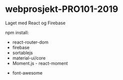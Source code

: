 # webprosjekt-PRO101-2019

Laget med React og Firebase

npm install:
- react-router-dom
- firebase
- sortablejs
- material-ui/core
- Moment.js - react-moment


+ font-awesome
